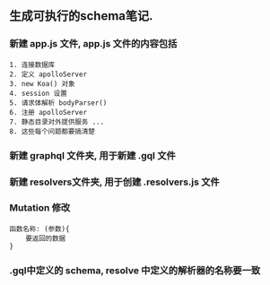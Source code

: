 ## 生成可执行的schema笔记.

### 新建 app.js 文件, app.js 文件的内容包括
    1. 连接数据库
    2. 定义 apolloServer
    3. new Koa() 对象
    4. session 设置
    5. 请求体解析 bodyParser()
    6. 注册 apolloServer
    7. 静态目录对外提供服务 ...
    8. 这些每个问题都要搞清楚
###  新建 graphql 文件夹, 用于新建 .gql 文件
###  新建 resolvers文件夹, 用于创建 .resolvers.js 文件

### Mutation 修改
    函数名称: (参数){
        要返回的数据  
    }

### .gql中定义的 schema, resolve 中定义的解析器的名称要一致

























